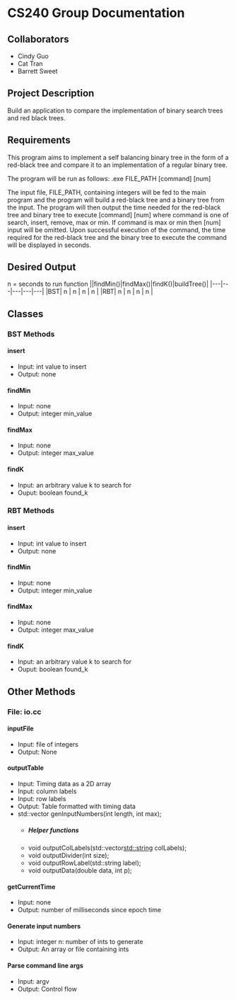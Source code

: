 # CS240 Group Documentation

## Collaborators
- Cindy Guo
- Cat Tran
- Barrett Sweet


## Project Description
Build an application to compare the implementation of binary search trees and red black trees.

## Requirements
This program aims to implement a self balancing binary tree in the form of a red-black tree and compare it to an implementation of a regular binary tree. 

The program will be run as follows:
.exe FILE_PATH [command] [num]

The input file, FILE_PATH, containing integers will be fed to the main program and the program will build a red-black tree and a binary tree from the input. The program will then output the time needed for the red-black tree and binary tree to execute [command] [num] where command is one of search, insert, remove, max or min. If command is max or min then [num] input will be omitted. Upon successful execution of the command, the time required for the red-black tree and the binary tree to execute the command will be displayed in seconds. 


## Desired Output
n = seconds to run function
||findMin()|findMax()|findK()|buildTree()|
|---|---|---|---|---|
|BST| n | n | n | n |
|RBT| n | n | n | n |


## Classes

### BST Methods

#### insert
- Input: int value to insert
- Output: none
#### findMin
- Input: none
- Output: integer min_value
#### findMax
- Input: none
- Output: integer max_value
#### findK
- Input: an arbitrary value k to search for
- Ouput: boolean found_k

### RBT Methods

#### insert
- Input: int value to insert
- Output: none
#### findMin
- Input: none
- Output: integer min_value
#### findMax
- Input: none
- Output: integer max_value
#### findK
- Input: an arbitrary value k to search for
- Ouput: boolean found_k


## Other Methods
### File: io.cc

#### inputFile
- Input: file of integers
- Output: None
#### outputTable
- Input: Timing data as a 2D array
- Input: column labels 
- Input: row labels
- Output: Table formatted with timing data
- std::vector<int> genInputNumbers(int length, int max);
  - ##### Helper functions
  - void outputColLabels(std::vector<std::string> colLabels);
  - void outputDivider(int size);
  - void outputRowLabel(std::string label);
  - void outputData(double data, int p);
#### getCurrentTime
- Input: none
- Output: number of milliseconds since epoch time
#### Generate input numbers
- Input: integer n: number of ints to generate
- Output: An array or file containing ints
#### Parse command line args
- Input: argv
- Output: Control flow
